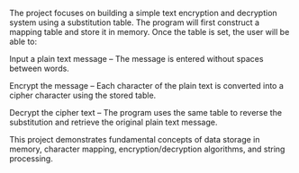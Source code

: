The project focuses on building a simple text encryption and decryption system using a substitution table. The program will first construct a mapping table and store it in memory. Once the table is set, the user will be able to:

Input a plain text message – The message is entered without spaces between words.

Encrypt the message – Each character of the plain text is converted into a cipher character using the stored table.

Decrypt the cipher text – The program uses the same table to reverse the substitution and retrieve the original plain text message.

This project demonstrates fundamental concepts of data storage in memory, character mapping, encryption/decryption algorithms, and string processing.
